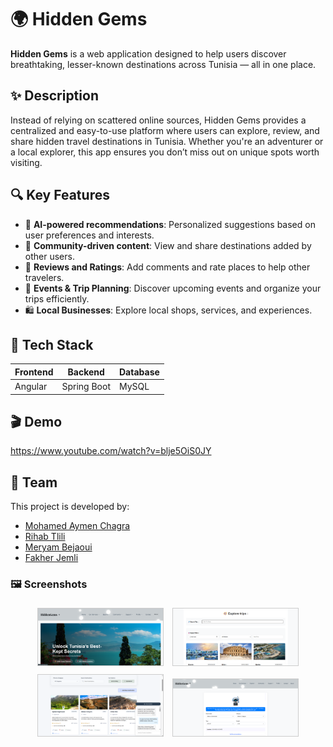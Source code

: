 # 🌍 Hidden Gems

**Hidden Gems** is a web application designed to help users discover breathtaking, lesser-known destinations across Tunisia — all in one place.

## ✨ Description

Instead of relying on scattered online sources, Hidden Gems provides a centralized and easy-to-use platform where users can explore, review, and share hidden travel destinations in Tunisia. Whether you're an adventurer or a local explorer, this app ensures you don’t miss out on unique spots worth visiting.

## 🔍 Key Features

- 🔎 **AI-powered recommendations**: Personalized suggestions based on user preferences and interests.
- 🌟 **Community-driven content**: View and share destinations added by other users.
- 💬 **Reviews and Ratings**: Add comments and rate places to help other travelers.
- 📆 **Events & Trip Planning**: Discover upcoming events and organize your trips efficiently.
- 🛍️ **Local Businesses**: Explore local shops, services, and experiences.


## 🧪 Tech Stack

| Frontend     | Backend       | Database |
|--------------|---------------|----------|
| Angular      | Spring Boot   | MySQL    | 


## 🎬 Demo

https://www.youtube.com/watch?v=blje5OiS0JY



## 👥 Team
This project is developed by:
- [Mohamed Aymen Chagra](https://github.com/AymenChagra)
- [Rihab Tlili](https://github.com/RihabDev)
- [Meryam Bejaoui](https://github.com/meryambej)
- [Fakher Jemli](https://github.com/FakherJemli)


### 🖼️ Screenshots
<p align="center">
  <img src="./1.png" alt="1" width="200" style="border:1px solid #ccc; margin:5px"/>
  <img src="./2.png" alt="2" width="200" style="border:1px solid #ccc; margin:5px"/>
  <img src="./3.png" alt="3" width="200" style="border:1px solid #ccc; margin:5px"/>
  <img src="./4.png" alt="4" width="200" style="border:1px solid #ccc; margin:5px"/>
</p>
